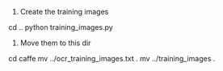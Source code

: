 
1. Create the training images

cd ..
python training_images.py

1. Move them to this dir

cd caffe
mv ../ocr_training_images.txt .
mv ../training_images .

